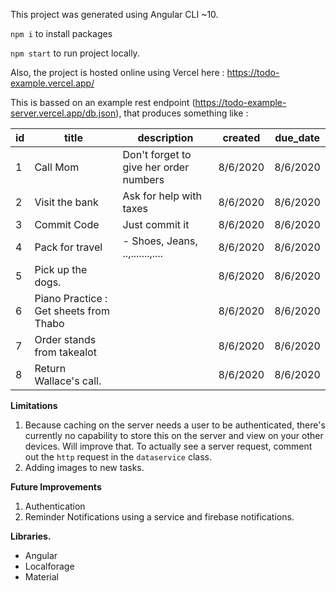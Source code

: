 This project was generated using Angular CLI ~10.

`npm i` to install packages

`npm start` to run project locally.

Also, the project is hosted online using Vercel here : https://todo-example.vercel.app/

This is bassed on an example rest endpoint (https://todo-example-server.vercel.app/db.json), that produces something like :

| id | title                                  | description                                   | created  | due\_date |
|----|----------------------------------------|-----------------------------------------------|----------|-----------|
| 1  | Call Mom                               | Don't forget to give her order numbers        | 8/6/2020 | 8/6/2020  |
| 2  | Visit the bank                         | Ask for help with taxes                       | 8/6/2020 | 8/6/2020  |
| 3  | Commit Code                            | Just commit it                                | 8/6/2020 | 8/6/2020  |
| 4  | Pack for travel                        | \- Shoes, Jeans, \.\.,\.\.\.\.\.\.\.,\.\.\.\. | 8/6/2020 | 8/6/2020  |
| 5  | Pick up the dogs\.                     |                                               | 8/6/2020 | 8/6/2020  |
| 6  | Piano Practice : Get sheets from Thabo |                                               | 8/6/2020 | 8/6/2020  |
| 7  | Order stands from takealot             |                                               | 8/6/2020 | 8/6/2020  |
| 8  | Return Wallace's call\.                |                                               | 8/6/2020 | 8/6/2020  |


**Limitations**

1. Because caching on the server needs a user to be authenticated, there's currently no capability to store this on the server and view on your other devices. Will improve that. To actually see a server request, comment out the `http` request in the `dataservice` class.
2. Adding images to new tasks.

**Future Improvements**
1. Authentication
2. Reminder Notifications using a service and firebase notifications.

**Libraries.**
- Angular
- Localforage
- Material
